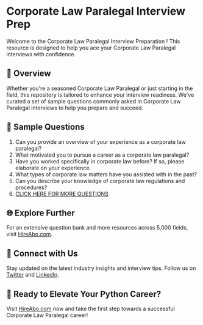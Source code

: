 # Corporate Law Paralegal Interview Prep

Welcome to the Corporate Law Paralegal Interview Preparation ! This resource is designed to help you ace your Corporate Law Paralegal interviews with confidence.

## 🚀 Overview

Whether you're a seasoned Corporate Law Paralegal or just starting in the field, this repository is tailored to enhance your interview readiness. We've curated a set of sample questions commonly asked in Corporate Law Paralegal interviews to help you prepare and succeed.

## 📝 Sample Questions

1. Can you provide an overview of your experience as a corporate law paralegal?
2. What motivated you to pursue a career as a corporate law paralegal?
3. Have you worked specifically in corporate law before? If so, please elaborate on your experience.
4. What types of corporate law matters have you assisted with in the past?
5. Can you describe your knowledge of corporate law regulations and procedures?
6. [CLICK HERE FOR MORE QUESTIONS](https://hireabo.com/job/9_0_34/Corporate%20Law%20Paralegal)

## 🌐 Explore Further

For an extensive question bank and more resources across 5,000 fields, visit [HireAbo.com](https://www.hireabo.com).

## 📱 Connect with Us

Stay updated on the latest industry insights and interview tips. Follow us on [Twitter](https://twitter.com/hireabo) and [LinkedIn](https://www.linkedin.com/in/hire-abo-3609972a8/).

## 🚀 Ready to Elevate Your Python Career?

Visit [HireAbo.com](https://www.hireabo.com) now and take the first step towards a successful Corporate Law Paralegal career!